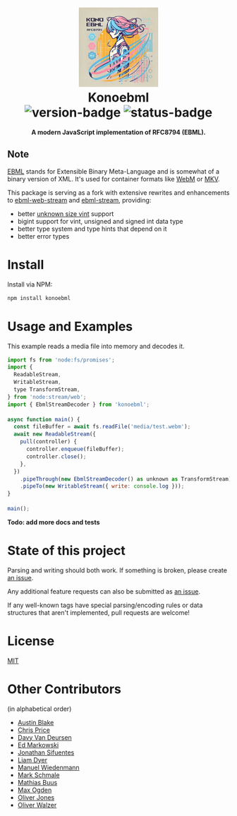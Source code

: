 <h1 align="center">
  <img src="./assets/konoebml-512x512.webp" alt="logo" height=180 />
  <br />
  <b>Konoebml</b>
  <div align="center">
    <img src="https://img.shields.io/npm/v/konoebml" alt="version-badge" />
    <img src="https://img.shields.io/badge/status-beta-blue" alt="status-badge" /></div>
</h1>

<p align="center"><b>A modern JavaScript implementation of RFC8794 (EBML). </b></p>

## Note

[EBML][EBML] stands for Extensible Binary Meta-Language and is somewhat of a binary version of XML. It's used for container formats like [WebM][webm] or [MKV][mkv].

This package is serving as a fork with extensive rewrites and enhancements to [ebml-web-stream][ebml-web-stream] and [ebml-stream][ebml-stream], providing:

- better [unknown size vint][unknown size vint] support
- bigint support for vint, unsigned and signed int data type
- better type system and type hints that depend on it
- better error types

# Install

Install via NPM:

```bash
npm install konoebml
```

# Usage and Examples

This example reads a media file into memory and decodes it.

```js
import fs from 'node:fs/promises';
import {
  ReadableStream,
  WritableStream,
  type TransformStream,
} from 'node:stream/web';
import { EbmlStreamDecoder } from 'konoebml';

async function main() {
  const fileBuffer = await fs.readFile('media/test.webm');
  await new ReadableStream({
    pull(controller) {
      controller.enqueue(fileBuffer);
      controller.close();
    },
  })
    .pipeThrough(new EbmlStreamDecoder() as unknown as TransformStream)
    .pipeTo(new WritableStream({ write: console.log }));
}

main();
```

**Todo: add more docs and tests**

# State of this project

Parsing and writing should both work. If something is broken, please create [an issue][new-issue].

Any additional feature requests can also be submitted as [an issue][new-issue].

If any well-known tags have special parsing/encoding rules or data structures that aren't implemented, pull requests are welcome!

# License

[MIT](./LICENSE)

# Other Contributors

(in alphabetical order)

* [Austin Blake](https://github.com/austinleroy)
* [Chris Price](https://github.com/chrisprice)
* [Davy Van Deursen](https://github.com/dvdeurse)
* [Ed Markowski](https://github.com/siphontv)
* [Jonathan Sifuentes](https://github.com/jayands)
* [Liam Dyer](https://github.com/Saghen)
* [Manuel Wiedenmann](https://github.com/fsmanuel)
* [Mark Schmale](https://github.com/themasch)
* [Mathias Buus](https://github.com/mafintosh)
* [Max Ogden](https://github.com/maxogden)
* [Oliver Jones](https://github.com/OllieJones)
* [Oliver Walzer](https://github.com/owcd)

[EBML]: http://ebml.sourceforge.net/
[mkv]: http://www.matroska.org/technical/specs/index.html
[webm]: https://www.webmproject.org/
[new-issue]: https://github.com/dumtruck/konoebml/issues/new
[unknown size vint]: https://www.rfc-editor.org/rfc/rfc8794.html#name-unknown-data-size
[ebml-web-stream]: https://github.com/Saghen/ebml-web-stream
[ebml-stream]: https://github.com/austinleroy/node-ebml